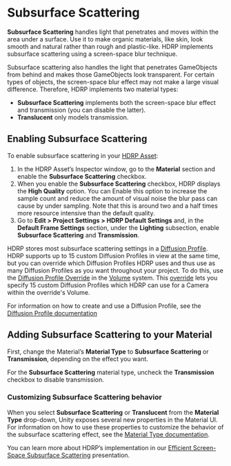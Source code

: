 # Subsurface Scattering

__Subsurface Scattering__ handles light that penetrates and moves within the area under a surface. Use it to make organic materials, like skin, look smooth and natural rather than rough and plastic-like. HDRP implements subsurface scattering using a screen-space blur technique.

Subsurface scattering also handles the light that penetrates GameObjects from behind and makes those GameObjects look transparent. For certain types of objects, the screen-space blur effect may not make a large visual difference. Therefore, HDRP implements two material types:

* __Subsurface Scattering__ implements both the screen-space blur effect and transmission (you can disable the latter).
* __Translucent__ only models transmission.

## Enabling Subsurface Scattering

To enable subsurface scattering in your [HDRP Asset](HDRP-Asset.md):

1. In the HDRP Asset’s Inspector window, go to the __Material__ section and enable the __Subsurface Scattering__ checkbox.
2. When you enable the __Subsurface Scattering__ checkbox, HDRP displays the __High Quality__ option. You can Enable this option to increase the sample count and reduce the amount of visual noise the blur pass can cause by under sampling. Note that this is around two and a half times more resource intensive than the default quality.
3. Go to **Edit > Project Settings > HDRP Default Settings** and, in the **Default Frame Settings** section, under the __Lighting__ subsection, enable __Subsurface Scattering__ and __Transmission__.

HDRP stores most subsurface scattering settings in a [Diffusion Profile](Diffusion-Profile.md). HDRP supports up to 15 custom Diffusion Profiles in view at the same time, but you can override which Diffusion Profiles HDRP uses and thus use as many Diffusion Profiles as you want throughout your project. To do this, use the [Diffusion Profile Override](Override-Diffusion-Profile.md) in the [Volume](Volumes.md) system. This [override](Volume-Components.md) lets you specify 15 custom Diffusion Profiles which HDRP can use for a Camera within the override's Volume.

For information on how to create and use a Diffusion Profile, see the [Diffusion Profile documentation](Diffusion-Profile.md)

## Adding Subsurface Scattering to your Material

First, change the Material’s __Material Type__ to __Subsurface Scattering__ or __Transmission__, depending on the effect you want.

For the __Subsurface Scattering__ material type, uncheck the __Transmission__ checkbox to disable transmission.

### Customizing Subsurface Scattering behavior

When you select __Subsurface Scattering__ or __Translucent__ from the __Material Type__ drop-down, Unity exposes several new properties in the Material UI. For information on how to use these properties to customize the behavior of the subsurface scattering effect, see the [Material Type documentation](Material-Type.md).

You can learn more about HDRP’s implementation in our [Efficient Screen-Space Subsurface Scattering](http://advances.realtimerendering.com/s2018/Efficient%20screen%20space%20subsurface%20scattering%20Siggraph%202018.pdf) presentation.
